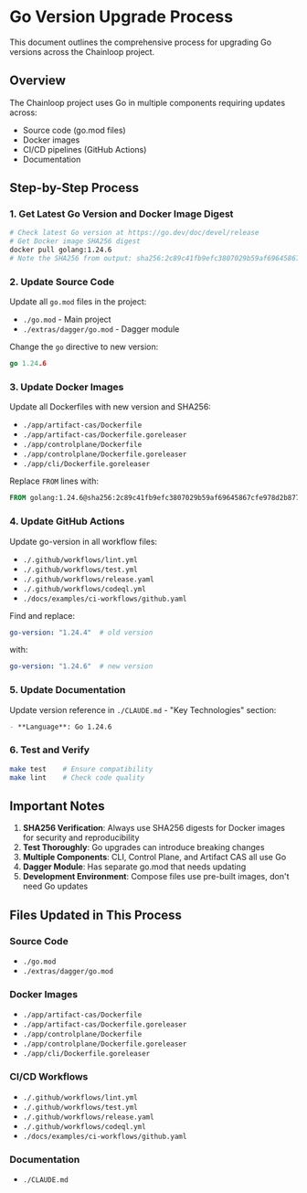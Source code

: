 # Go Version Upgrade Process

This document outlines the comprehensive process for upgrading Go versions across the Chainloop project.

## Overview

The Chainloop project uses Go in multiple components requiring updates across:
- Source code (go.mod files)
- Docker images  
- CI/CD pipelines (GitHub Actions)
- Documentation

## Step-by-Step Process

### 1. Get Latest Go Version and Docker Image Digest

```bash
# Check latest Go version at https://go.dev/doc/devel/release
# Get Docker image SHA256 digest
docker pull golang:1.24.6
# Note the SHA256 from output: sha256:2c89c41fb9efc3807029b59af69645867cfe978d2b877d475be0d72f6c6ce6f6
```

### 2. Update Source Code

Update all `go.mod` files in the project:
- `./go.mod` - Main project 
- `./extras/dagger/go.mod` - Dagger module

Change the `go` directive to new version:
```go
go 1.24.6
```

### 3. Update Docker Images  

Update all Dockerfiles with new version and SHA256:
- `./app/artifact-cas/Dockerfile`
- `./app/artifact-cas/Dockerfile.goreleaser`
- `./app/controlplane/Dockerfile`
- `./app/controlplane/Dockerfile.goreleaser`
- `./app/cli/Dockerfile.goreleaser`

Replace `FROM` lines with:
```dockerfile
FROM golang:1.24.6@sha256:2c89c41fb9efc3807029b59af69645867cfe978d2b877d475be0d72f6c6ce6f6 AS builder
```

### 4. Update GitHub Actions

Update go-version in all workflow files:
- `./.github/workflows/lint.yml`
- `./.github/workflows/test.yml`
- `./.github/workflows/release.yaml`
- `./.github/workflows/codeql.yml`
- `./docs/examples/ci-workflows/github.yaml`

Find and replace:
```yaml
go-version: "1.24.4"  # old version
```
with:
```yaml  
go-version: "1.24.6"  # new version
```

### 5. Update Documentation

Update version reference in `./CLAUDE.md` - "Key Technologies" section:
```markdown
- **Language**: Go 1.24.6
```

### 6. Test and Verify

```bash
make test    # Ensure compatibility 
make lint    # Check code quality
```

## Important Notes

1. **SHA256 Verification**: Always use SHA256 digests for Docker images for security and reproducibility
2. **Test Thoroughly**: Go upgrades can introduce breaking changes  
3. **Multiple Components**: CLI, Control Plane, and Artifact CAS all use Go
4. **Dagger Module**: Has separate go.mod that needs updating
5. **Development Environment**: Compose files use pre-built images, don't need Go updates

## Files Updated in This Process

### Source Code
- `./go.mod`
- `./extras/dagger/go.mod`

### Docker Images
- `./app/artifact-cas/Dockerfile`
- `./app/artifact-cas/Dockerfile.goreleaser`
- `./app/controlplane/Dockerfile`
- `./app/controlplane/Dockerfile.goreleaser`
- `./app/cli/Dockerfile.goreleaser`

### CI/CD Workflows  
- `./.github/workflows/lint.yml`
- `./.github/workflows/test.yml`
- `./.github/workflows/release.yaml`
- `./.github/workflows/codeql.yml`
- `./docs/examples/ci-workflows/github.yaml`

### Documentation
- `./CLAUDE.md`